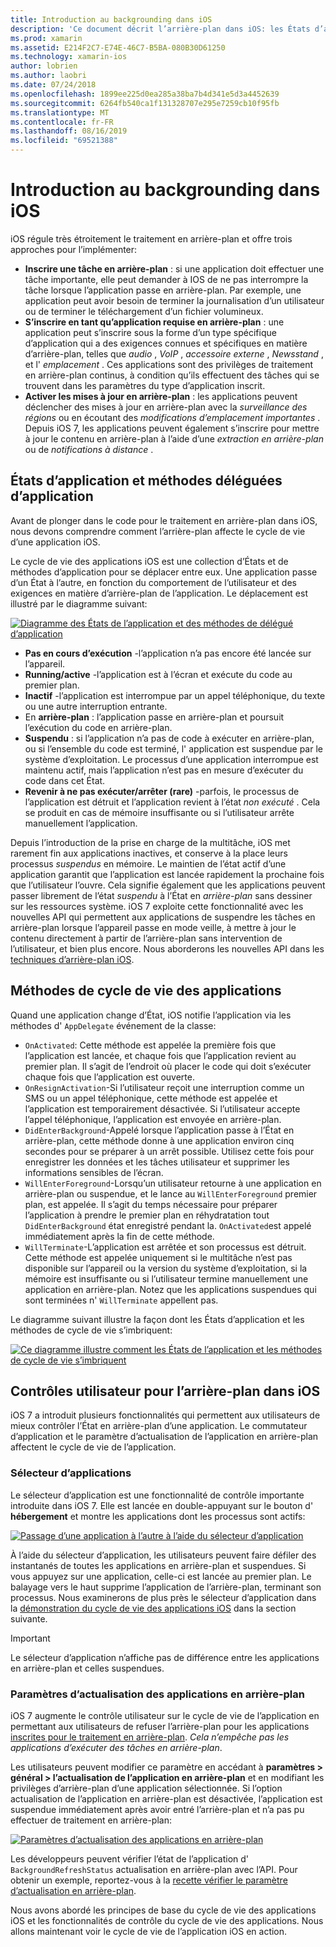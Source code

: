 ```yaml
---
title: Introduction au backgrounding dans iOS
description: 'Ce document décrit l’arrière-plan dans iOS: les États d’application, les méthodes de cycle de vie des applications et l’actualisation des applications en arrière-plan.'
ms.prod: xamarin
ms.assetid: E214F2C7-E74E-46C7-B5BA-080B30D61250
ms.technology: xamarin-ios
author: lobrien
ms.author: laobri
ms.date: 07/24/2018
ms.openlocfilehash: 1899ee225d0ea285a38ba7b4d341e5d3a4452639
ms.sourcegitcommit: 6264fb540ca1f131328707e295e7259cb10f95fb
ms.translationtype: MT
ms.contentlocale: fr-FR
ms.lasthandoff: 08/16/2019
ms.locfileid: "69521388"
---
```

# <a name="introduction-to-backgrounding-in-ios"></a>Introduction au backgrounding dans iOS

iOS régule très étroitement le traitement en arrière-plan et offre trois approches pour l’implémenter:

- **Inscrire une tâche en arrière-plan** : si une application doit effectuer une tâche importante, elle peut demander à IOS de ne pas interrompre la tâche lorsque l’application passe en arrière-plan. Par exemple, une application peut avoir besoin de terminer la journalisation d’un utilisateur ou de terminer le téléchargement d’un fichier volumineux.
- **S’inscrire en tant qu’application requise en arrière-plan** : une application peut s’inscrire sous la forme d’un type spécifique d’application qui a des exigences connues et spécifiques en matière d’arrière-plan, telles que *audio* , *VoIP* , *accessoire externe* , *Newsstand* , et l' *emplacement* . Ces applications sont des privilèges de traitement en arrière-plan continus, à condition qu’ils effectuent des tâches qui se trouvent dans les paramètres du type d’application inscrit.
- **Activer les mises à jour en arrière-plan** : les applications peuvent déclencher des mises à jour en arrière-plan avec la *surveillance des régions* ou en écoutant des *modifications d’emplacement importantes* . Depuis iOS 7, les applications peuvent également s’inscrire pour mettre à jour le contenu en arrière-plan à l’aide d’une *extraction en arrière-plan* ou de *notifications à distance* .


## <a name="application-states-and-application-delegate-methods"></a>États d’application et méthodes déléguées d’application

Avant de plonger dans le code pour le traitement en arrière-plan dans iOS, nous devons comprendre comment l’arrière-plan affecte le cycle de vie d’une application iOS.

Le cycle de vie des applications iOS est une collection d’États et de méthodes d’application pour se déplacer entre eux. Une application passe d’un État à l’autre, en fonction du comportement de l’utilisateur et des exigences en matière d’arrière-plan de l’application. Le déplacement est illustré par le diagramme suivant:

 [![](introduction-to-backgrounding-in-ios-images/applicationlifecycle-.png "Diagramme des États de l’application et des méthodes de délégué d’application")](introduction-to-backgrounding-in-ios-images/applicationlifecycle-.png#lightbox)

- **Pas en cours d’exécution** -l’application n’a pas encore été lancée sur l’appareil.
- **Running/active** -l’application est à l’écran et exécute du code au premier plan.
- **Inactif** -l’application est interrompue par un appel téléphonique, du texte ou une autre interruption entrante.
- En **arrière-plan** : l’application passe en arrière-plan et poursuit l’exécution du code en arrière-plan.
- **Suspendu** : si l’application n’a pas de code à exécuter en arrière-plan, ou si l’ensemble du code est terminé, l' application est suspendue par le système d’exploitation. Le processus d’une application interrompue est maintenu actif, mais l’application n’est pas en mesure d’exécuter du code dans cet État.
- **Revenir à ne pas exécuter/arrêter (rare)** -parfois, le processus de l’application est détruit et l’application revient à l’état *non exécuté* . Cela se produit en cas de mémoire insuffisante ou si l’utilisateur arrête manuellement l’application.


Depuis l’introduction de la prise en charge de la multitâche, iOS met rarement fin aux applications inactives, et conserve à la place leurs processus *suspendus* en mémoire. Le maintien de l’état actif d’une application garantit que l’application est lancée rapidement la prochaine fois que l’utilisateur l’ouvre. Cela signifie également que les applications peuvent passer librement de l’état *suspendu* à l’État en *arrière-plan* sans dessiner sur les ressources système. iOS 7 exploite cette fonctionnalité avec les nouvelles API qui permettent aux applications de suspendre les tâches en arrière-plan lorsque l’appareil passe en mode veille, à mettre à jour le contenu directement à partir de l’arrière-plan sans intervention de l’utilisateur, et bien plus encore. Nous aborderons les nouvelles API dans les [techniques d’arrière-plan iOS](~/ios/app-fundamentals/backgrounding/ios-backgrounding-techniques/index.md).

## <a name="application-lifecycle-methods"></a>Méthodes de cycle de vie des applications

Quand une application change d’État, iOS notifie l’application via les méthodes d' `AppDelegate` événement de la classe:

- `OnActivated`: Cette méthode est appelée la première fois que l’application est lancée, et chaque fois que l’application revient au premier plan. Il s’agit de l’endroit où placer le code qui doit s’exécuter chaque fois que l’application est ouverte.
- `OnResignActivation`-Si l’utilisateur reçoit une interruption comme un SMS ou un appel téléphonique, cette méthode est appelée et l’application est temporairement désactivée. Si l’utilisateur accepte l’appel téléphonique, l’application est envoyée en arrière-plan.
- `DidEnterBackground`-Appelé lorsque l’application passe à l’État en arrière-plan, cette méthode donne à une application environ cinq secondes pour se préparer à un arrêt possible. Utilisez cette fois pour enregistrer les données et les tâches utilisateur et supprimer les informations sensibles de l’écran.
- `WillEnterForeground`-Lorsqu’un utilisateur retourne à une application en arrière-plan ou suspendue, et le lance au `WillEnterForeground` premier plan, est appelée. Il s’agit du temps nécessaire pour préparer l’application à prendre le premier plan en réhydratation tout `DidEnterBackground` état enregistré pendant la.  `OnActivated`est appelé immédiatement après la fin de cette méthode.
- `WillTerminate`-L’application est arrêtée et son processus est détruit. Cette méthode est appelée uniquement si le multitâche n’est pas disponible sur l’appareil ou la version du système d’exploitation, si la mémoire est insuffisante ou si l’utilisateur termine manuellement une application en arrière-plan. Notez que les applications suspendues qui sont terminées n' `WillTerminate` appellent pas.


Le diagramme suivant illustre la façon dont les États d’application et les méthodes de cycle de vie s’imbriquent:

 [![](introduction-to-backgrounding-in-ios-images/image2.png "Ce diagramme illustre comment les États de l’application et les méthodes de cycle de vie s’imbriquent")](introduction-to-backgrounding-in-ios-images/image2.png#lightbox)

## <a name="user-controls-for-backgrounding-in-ios"></a>Contrôles utilisateur pour l’arrière-plan dans iOS

iOS 7 a introduit plusieurs fonctionnalités qui permettent aux utilisateurs de mieux contrôler l’État en arrière-plan d’une application. Le commutateur d’application et le paramètre d’actualisation de l’application en arrière-plan affectent le cycle de vie de l’application.

### <a name="app-switcher"></a>Sélecteur d’applications

Le sélecteur d’application est une fonctionnalité de contrôle importante introduite dans iOS 7. Elle est lancée en double-appuyant sur le bouton d' **hébergement** et montre les applications dont les processus sont actifs:

 [![](introduction-to-backgrounding-in-ios-images/app-switcher-.png "Passage d’une application à l’autre à l’aide du sélecteur d’application")](introduction-to-backgrounding-in-ios-images/app-switcher-.png#lightbox)

À l’aide du sélecteur d’application, les utilisateurs peuvent faire défiler des instantanés de toutes les applications en arrière-plan et suspendues. Si vous appuyez sur une application, celle-ci est lancée au premier plan. Le balayage vers le haut supprime l’application de l’arrière-plan, terminant son processus. Nous examinerons de plus près le sélecteur d’application dans la [démonstration du cycle de vie des applications iOS](~/ios/app-fundamentals/backgrounding/application-lifecycle-demo.md) dans la section suivante.

> [!IMPORTANT]
> Le sélecteur d’application n’affiche pas de différence entre les applications en arrière-plan et celles suspendues.



### <a name="background-app-refresh-settings"></a>Paramètres d’actualisation des applications en arrière-plan

iOS 7 augmente le contrôle utilisateur sur le cycle de vie de l’application en permettant aux utilisateurs de refuser l’arrière-plan pour les applications [inscrites pour le traitement en arrière-plan](~/ios/app-fundamentals/backgrounding/ios-backgrounding-techniques/registering-applications-to-run-in-background.md). *Cela n’empêche pas les applications d’exécuter des tâches en arrière-plan*.

Les utilisateurs peuvent modifier ce paramètre en accédant à **paramètres > général > l’actualisation de l’application en arrière-plan** et en modifiant les privilèges d’arrière-plan d’une application sélectionnée. Si l’option actualisation de l’application en arrière-plan est désactivée, l’application est suspendue immédiatement après avoir entré l’arrière-plan et n’a pas pu effectuer de traitement en arrière-plan:

 [![](introduction-to-backgrounding-in-ios-images/settings-.png "Paramètres d’actualisation des applications en arrière-plan")](introduction-to-backgrounding-in-ios-images/settings-.png#lightbox)

Les développeurs peuvent vérifier l’état de l’application d' `BackgroundRefreshStatus` actualisation en arrière-plan avec l’API. Pour obtenir un exemple, reportez-vous à la [recette vérifier le paramètre d’actualisation en arrière-plan](https://github.com/xamarin/recipes/tree/master/Recipes/ios/multitasking/check_background_refresh_setting).

Nous avons abordé les principes de base du cycle de vie des applications iOS et les fonctionnalités de contrôle du cycle de vie des applications. Nous allons maintenant voir le cycle de vie de l’application iOS en action.

